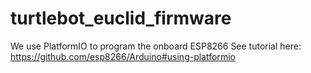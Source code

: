 turtlebot_euclid_firmware
=========================

We use PlatformIO to program the onboard ESP8266
See tutorial here:
https://github.com/esp8266/Arduino#using-platformio
